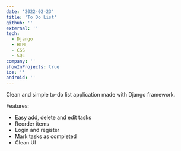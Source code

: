 ```yaml
---
date: '2022-02-23'
title: 'To Do List'
github: ''
external: ''
tech:
  - Django
  - HTML
  - CSS
  - SQL
company: ''
showInProjects: true
ios: ''
android: ''
---
```


Clean and simple to-do list application made with Django framework.

Features:

- Easy add, delete and edit tasks
- Reorder items
- Login and register
- Mark tasks as completed
- Clean UI
